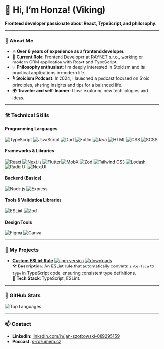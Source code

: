 # 👋 Hi, I’m Honza! (Viking)

**Frontend developer passionate about React, TypeScript, and philosophy.**

---

### 📖 About Me
- 🔥 **Over 6 years of experience as a frontend developer**.
- 💼 **Current Role**: Frontend Developer at RAYNET s.r.o., working on modern CRM application with React and TypeScript.
- 💡 **Philosophy enthusiast**: I’m deeply interested in Stoicism and its practical applications in modern life.
- 🎙 **Stoicism Podcast**: In 2024, I launched a podcast focused on Stoic principles, sharing insights and tips for a balanced life.
- 🌍 **Traveler and self-learner**: I love exploring new technologies and ideas.

---

### 🛠️ Technical Skills

#### Programming Languages
![TypeScript](https://img.shields.io/badge/TypeScript-%23007ACC.svg?style=flat-square&logo=typescript&logoColor=white)
![JavaScript](https://img.shields.io/badge/JavaScript-%23F7DF1E.svg?style=flat-square&logo=javascript&logoColor=black)
![Dart](https://img.shields.io/badge/Dart-%230175C2.svg?style=flat-square&logo=dart&logoColor=white)
![Kotlin](https://img.shields.io/badge/Kotlin-%230095D5.svg?style=flat-square&logo=kotlin&logoColor=white)
![Java](https://img.shields.io/badge/Java-%23ED8B00.svg?style=flat-square&logo=java&logoColor=white)
![HTML](https://img.shields.io/badge/HTML-%23E34F26.svg?style=flat-square&logo=html5&logoColor=white)
![CSS](https://img.shields.io/badge/CSS-%231572B6.svg?style=flat-square&logo=css3&logoColor=white)
![SCSS](https://img.shields.io/badge/SCSS-%23CC6699.svg?style=flat-square&logo=sass&logoColor=white)

#### Frameworks & Libraries
![React](https://img.shields.io/badge/React-%2361DAFB.svg?style=flat-square&logo=react&logoColor=black)
![Next.js](https://img.shields.io/badge/Next.js-%23000000.svg?style=flat-square&logo=next.js&logoColor=white)
![Flutter](https://img.shields.io/badge/Flutter-%2302569B.svg?style=flat-square&logo=flutter&logoColor=white)
![MobX](https://img.shields.io/badge/MobX-%23FF9955.svg?style=flat-square&logo=mobx&logoColor=white)
![Zod](https://img.shields.io/badge/Zod-%23000000.svg?style=flat-square&logo=zod&logoColor=white)
![Tailwind CSS](https://img.shields.io/badge/TailwindCSS-%2338B2AC.svg?style=flat-square&logo=tailwind-css&logoColor=white)
![Lodash](https://img.shields.io/badge/Lodash-%23008BFF.svg?style=flat-square&logo=lodash&logoColor=white)
![Radix UI](https://img.shields.io/badge/RadixUI-%23000000.svg?style=flat-square&logo=radixui&logoColor=white)
![NextUI](https://img.shields.io/badge/NextUI-%230073E8.svg?style=flat-square&logo=next.js&logoColor=white)

#### Backend (Basics)
![Node.js](https://img.shields.io/badge/Node.js-%23339933.svg?style=flat-square&logo=node.js&logoColor=white)
![Express](https://img.shields.io/badge/Express-%23000000.svg?style=flat-square&logo=express&logoColor=white)

#### Tools & Validation Libraries
![ESLint](https://img.shields.io/badge/ESLint-%234B32C3.svg?style=flat-square&logo=eslint&logoColor=white)
![Zod](https://img.shields.io/badge/Zod-%234B32C3.svg?style=flat-square&logo=zod&logoColor=white)

#### Design Tools
![Figma](https://img.shields.io/badge/Figma-%23F24E1E.svg?style=flat-square&logo=figma&logoColor=white)
![Canva](https://img.shields.io/badge/Canva-%2300C4CC.svg?style=flat-square&logo=canva&logoColor=white)

---

### 🚀 My Projects
- **[Custom ESLint Rule](https://github.com/janszotkowski/eslint-plugin-interface-to-type)** [![npm version](https://img.shields.io/npm/v/eslint-plugin-interface-to-type.svg)](https://www.npmjs.com/package/eslint-plugin-interface-to-type)  [![downloads](https://img.shields.io/npm/dm/eslint-plugin-interface-to-type.svg)](https://www.npmjs.com/package/eslint-plugin-interface-to-type)  
  🛠 **Description**: An ESLint rule that automatically converts `interface` to `type` in TypeScript code, ensuring consistent type definitions.  
  🚀 **Tech Stack**: TypeScript, ESLint.

---

### 🌟 GitHub Stats
![Top Languages](https://github-readme-stats.vercel.app/api/top-langs/?username=janszotkowski&layout=compact&theme=radical)

---

### 📫 Contact
- **LinkedIn**: [linkedin.com/in/jan-szotkowski-089295159](https://www.linkedin.com/in/jan-szotkowski-089295159/)
- **Podcast**: [s-rozumem.cz](https://s-rozumem.cz)
